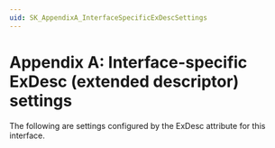 ```yaml
---
uid: SK_AppendixA_InterfaceSpecificExDescSettings
---
```


# Appendix A: Interface-specific ExDesc (extended descriptor) settings

The following are settings configured by the ExDesc attribute for this interface.
